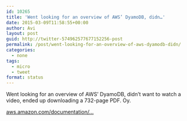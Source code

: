 ```yaml
---
id: 10265
title: 'Went looking for an overview of AWS’ DyamoDB, didn…'
date: 2015-03-09T11:58:55+00:00
author: Avi
layout: post
guid: http://twitter-574962577677152256-post
permalink: /post/went-looking-for-an-overview-of-aws-dyamodb-didn/
categories:
  - none
tags:
  - micro
  - tweet
format: status
---
```

Went looking for an overview of AWS’ DyamoDB, didn’t want to watch a video, ended up downloading a 732-page PDF. Oy.

[aws.amazon.com/documentation/…](http://aws.amazon.com/documentation/dynamodb/)